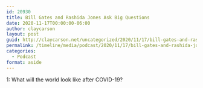 ```yaml
---
id: 20930
title: Bill Gates and Rashida Jones Ask Big Questions
date: 2020-11-17T00:00:00-06:00
author: claycarson
layout: post
guid: http://claycarson.net/uncategorized/2020/11/17/bill-gates-and-rashida-jones-ask-big-questions-5/
permalink: /timeline/media/podcast/2020/11/17/bill-gates-and-rashida-jones-ask-big-questions-5/
categories:
  - Podcast
format: aside
---
```

<div class="media-details">1: What will the world look like after COVID-19?</div>

<div class="media-creator"></div>

<div class="media-rating"></div>